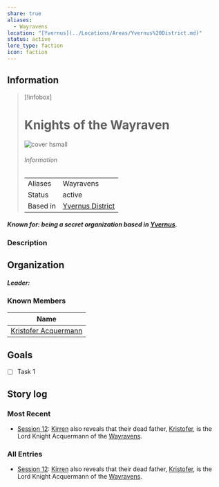 ```yaml
---
share: true
aliases:
  - Wayravens
location: "[Yvernus](../Locations/Areas/Yvernus%20District.md)"
status: active
lore_type: faction
icon: faction
---
```

## Information
> [!infobox]
> # Knights of the Wayraven
> ![cover hsmall](insertimage.png)
> ###### Information
> |   |  |
> | ---- | ---- |
> | Aliases | Wayravens|
> | Status| active|
> | Based in|  [Yvernus District](../Locations/Areas/Yvernus%20District.md)|
##### Known for: being a secret organization based in [Yvernus](../Locations/Areas/Yvernus%20District.md).
### Description
## Organization
##### Leader:
### Known Members
| Name                                                   |
| ------------------------------------------------------ |
| [Kristofer Acquermann](../../Kristofer%20Acquermann.md) |

## Goals
- [ ] Task 1
## Story log
### Most Recent
- [Session 12](../../Session%2012.md): [Kirren](Kirren%20Acquermann.md) also reveals that their dead father, [Kristofer](Kristofer%20Acquermann.md), is the Lord Knight Acquermann of the [Wayravens](Knights%20of%20the%20Wayraven.md).

### All Entries
- [Session 12](../../Session%2012.md): [Kirren](Kirren%20Acquermann.md) also reveals that their dead father, [Kristofer](Kristofer%20Acquermann.md), is the Lord Knight Acquermann of the [Wayravens](Knights%20of%20the%20Wayraven.md).

